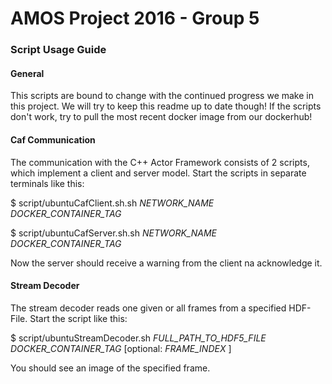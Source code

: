 # AMOS Project 2016 - Group 5
### Script Usage Guide

#### General
This scripts are bound to change with the continued progress we make in this project. We will try to keep this readme up to date though! If the scripts don't work, try to pull the most recent docker image from our dockerhub!

#### Caf Communication
The communication with the C++ Actor Framework consists of 2 scripts, which implement a client and server model. Start the scripts in separate terminals like this:

$ script/ubuntuCafClient.sh.sh _NETWORK_NAME_  _DOCKER_CONTAINER_TAG_

$ script/ubuntuCafServer.sh.sh _NETWORK_NAME_  _DOCKER_CONTAINER_TAG_

Now the server should receive a warning from the client na acknowledge it.

#### Stream Decoder
The stream decoder reads one given or all frames from a specified HDF-File. Start the script like this:

$ script/ubuntuStreamDecoder.sh _FULL_PATH_TO_HDF5_FILE_ _DOCKER_CONTAINER_TAG_ [optional: _FRAME_INDEX_ ]

You should see an image of the specified frame.
